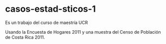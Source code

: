 # casos-estad-sticos-1
Es un trabajo del curso de maestría UCR

Usando la Encuesta de Hogares 2011 y una muestra del Censo de Población de Costa Rica 2011.
